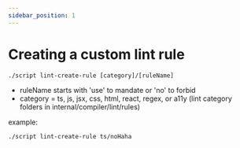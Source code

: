 ```yaml
---
sidebar_position: 1
---
```


# Creating a custom lint rule

`./script lint-create-rule [category]/[ruleName]`

* ruleName starts with 'use' to mandate or  'no'  to forbid
* category = ts, js, jsx, css, html, react, regex, or a11y (lint category folders in internal/compiler/lint/rules)

example:

`./script lint-create-rule ts/noHaha`